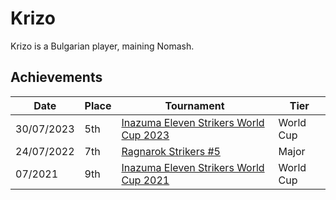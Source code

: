 # Krizo

Krizo is a Bulgarian player, maining Nomash.

## Achievements

|Date|Place|Tournament|Tier|
|-|-|-|-|
| 30/07/2023 | 5th | [Inazuma Eleven Strikers World Cup 2023](/inapedia/tournaments/worldcup23.md) | World Cup |
| 24/07/2022 | 7th | [Ragnarok Strikers #5](/inapedia/tournaments/ragna/ragna5.md) | Major |
| 07/2021 | 9th | [Inazuma Eleven Strikers World Cup 2021](/inapedia/tournaments/worldcup21.md) | World Cup |
